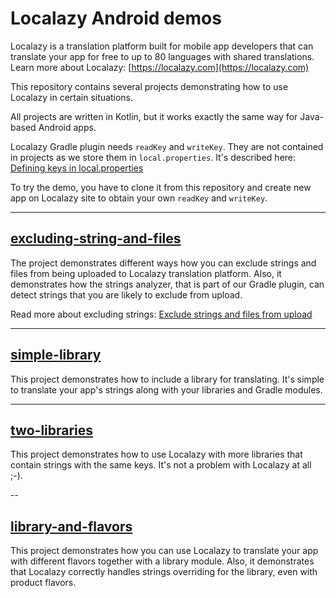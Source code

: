 # Localazy Android demos

Localazy is a translation platform built for mobile app developers that can translate your app for free to up to 80 languages with shared translations. Learn more about Localazy: [https://localazy.com](https://localazy.com)

This repository contains several projects demonstrating how to use Localazy in certain situations. 

All projects are written in Kotlin, but it works exactly the same way for Java-based Android apps. 

Localazy Gradle plugin needs `readKey` and `writeKey`. They are not contained in projects as we store them in `local.properties`. It's described here: [Defining keys in local.properties](https://localazy.com/docs/android/localazy-gradle-plugin#defining-keys-in-localproperties)

To try the demo, you have to clone it from this repository and create new app on Localazy site to obtain your own `readKey` and `writeKey`. 

---

## [excluding-string-and-files](https://github.com/localazy/android-demos/tree/master/excluding-string-and-files)

The project demonstrates different ways how you can exclude strings and files from being uploaded to Localazy translation platform. Also, it demonstrates how the strings analyzer, that is part of our Gradle plugin, can detect strings that you are likely to exclude from upload.

Read more about excluding strings: [Exclude strings and files from upload](https://localazy.com/docs/android/exclude-strings-and-files-from-upload)

---

## [simple-library](https://github.com/localazy/android-demos/tree/master/simple-library)

This project demonstrates how to include a library for translating. It's simple to translate your app's strings along with your libraries and Gradle modules.

---

## [two-libraries](https://github.com/localazy/android-demos/tree/master/two-libraries)

This project demonstrates how to use Localazy with more libraries that contain strings with the same keys. It's not a problem with Localazy at all ;-).

--

## [library-and-flavors](https://github.com/localazy/android-demos/tree/master/library-and-flavors)

This project demonstrates how you can use Localazy to translate your app with different flavors together with a library module. Also, it demonstrates that Localazy correctly handles strings overriding for the library, even with product flavors. 

